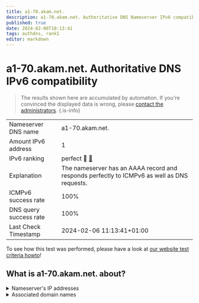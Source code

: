 ```yaml
---
title: a1-70.akam.net.
description: a1-70.akam.net. Authoritative DNS Nameserver IPv6 compatibility
published: true
date: 2024-02-06T10:13:41
tags: authdns, rank1
editor: markdown
---
```


# a1-70.akam.net. Authoritative DNS IPv6 compatibility

> The results shown here are accumulated by automation. If you're convinced the displayed data is wrong, please [contact the administrators](/howto/chat). 
{.is-info}




|   |   |
| - | - |
| Nameserver DNS name | a1-70.akam.net.
| Amount IPv6 address | 1
| IPv6 ranking | perfect :1st_place_medal: [🔗](/howto/ranking) |
| Explanation | The nameserver has an AAAA record and responds perfectly to ICMPv6 as well as DNS requests. |
| ICMPv6 success rate | 100%|
| DNS query success rate | 100% |
| Last Check Timestamp | 2024-02-06 11:13:41+01:00 |

To see how this test was performed, please have a look at [our website test criteria howto](/howto/testcriteria/authdns)!


## What is a1-70.akam.net. about?




<details>
<summary>Nameserver's IP addresses</summary>

2600:1401:2::46

</details>



<details>
<summary>Associated domain names</summary>

weather.com

</details>
